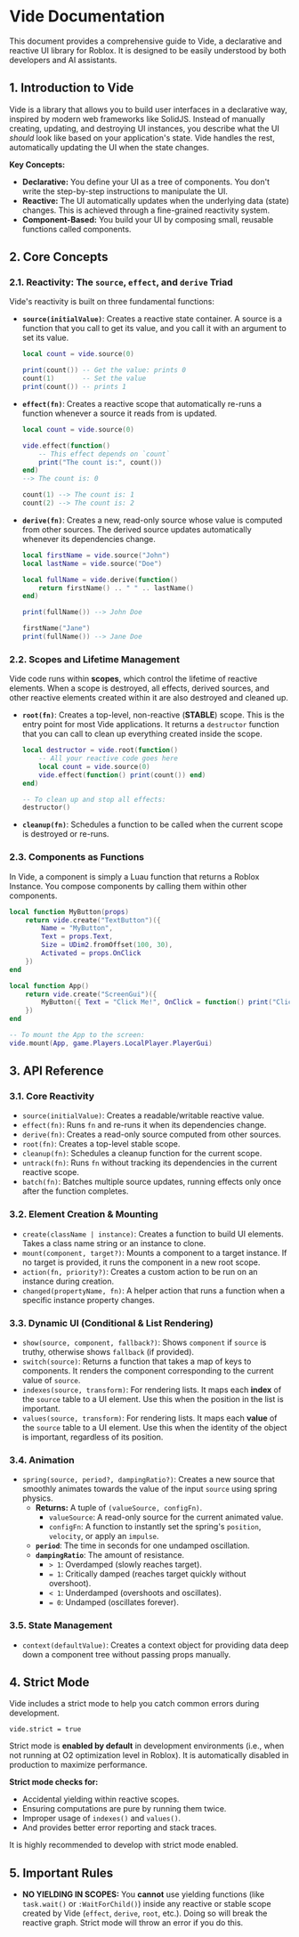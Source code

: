 # Vide Documentation

This document provides a comprehensive guide to Vide, a declarative and reactive UI library for Roblox. It is designed to be easily understood by both developers and AI assistants.

## 1. Introduction to Vide

Vide is a library that allows you to build user interfaces in a declarative way, inspired by modern web frameworks like SolidJS. Instead of manually creating, updating, and destroying UI instances, you describe what the UI _should_ look like based on your application's state. Vide handles the rest, automatically updating the UI when the state changes.

**Key Concepts:**

- **Declarative:** You define your UI as a tree of components. You don't write the step-by-step instructions to manipulate the UI.
- **Reactive:** The UI automatically updates when the underlying data (state) changes. This is achieved through a fine-grained reactivity system.
- **Component-Based:** You build your UI by composing small, reusable functions called components.

## 2. Core Concepts

### 2.1. Reactivity: The `source`, `effect`, and `derive` Triad

Vide's reactivity is built on three fundamental functions:

- **`source(initialValue)`**: Creates a reactive state container. A source is a function that you call to get its value, and you call it with an argument to set its value.

    ```lua
    local count = vide.source(0)

    print(count()) -- Get the value: prints 0
    count(1)       -- Set the value
    print(count()) -- prints 1
    ```

- **`effect(fn)`**: Creates a reactive scope that automatically re-runs a function whenever a source it reads from is updated.

    ```lua
    local count = vide.source(0)

    vide.effect(function()
        -- This effect depends on `count`
        print("The count is:", count())
    end)
    --> The count is: 0

    count(1) --> The count is: 1
    count(2) --> The count is: 2
    ```

- **`derive(fn)`**: Creates a new, read-only source whose value is computed from other sources. The derived source updates automatically whenever its dependencies change.

    ```lua
    local firstName = vide.source("John")
    local lastName = vide.source("Doe")

    local fullName = vide.derive(function()
        return firstName() .. " " .. lastName()
    end)

    print(fullName()) --> John Doe

    firstName("Jane")
    print(fullName()) --> Jane Doe
    ```

### 2.2. Scopes and Lifetime Management

Vide code runs within **scopes**, which control the lifetime of reactive elements. When a scope is destroyed, all effects, derived sources, and other reactive elements created within it are also destroyed and cleaned up.

- **`root(fn)`**: Creates a top-level, non-reactive (**STABLE**) scope. This is the entry point for most Vide applications. It returns a `destructor` function that you can call to clean up everything created inside the scope.

    ```lua
    local destructor = vide.root(function()
        -- All your reactive code goes here
        local count = vide.source(0)
        vide.effect(function() print(count()) end)
    end)

    -- To clean up and stop all effects:
    destructor()
    ```

- **`cleanup(fn)`**: Schedules a function to be called when the current scope is destroyed or re-runs.

### 2.3. Components as Functions

In Vide, a component is simply a Luau function that returns a Roblox Instance. You compose components by calling them within other components.

```lua
local function MyButton(props)
    return vide.create("TextButton")({
        Name = "MyButton",
        Text = props.Text,
        Size = UDim2.fromOffset(100, 30),
        Activated = props.OnClick
    })
end

local function App()
    return vide.create("ScreenGui")({
        MyButton({ Text = "Click Me!", OnClick = function() print("Clicked!") end })
    })
end

-- To mount the App to the screen:
vide.mount(App, game.Players.LocalPlayer.PlayerGui)
```

## 3. API Reference

### 3.1. Core Reactivity

- `source(initialValue)`: Creates a readable/writable reactive value.
- `effect(fn)`: Runs `fn` and re-runs it when its dependencies change.
- `derive(fn)`: Creates a read-only source computed from other sources.
- `root(fn)`: Creates a top-level stable scope.
- `cleanup(fn)`: Schedules a cleanup function for the current scope.
- `untrack(fn)`: Runs `fn` without tracking its dependencies in the current reactive scope.
- `batch(fn)`: Batches multiple source updates, running effects only once after the function completes.

### 3.2. Element Creation & Mounting

- `create(className | instance)`: Creates a function to build UI elements. Takes a class name string or an instance to clone.
- `mount(component, target?)`: Mounts a component to a target instance. If no target is provided, it runs the component in a new root scope.
- `action(fn, priority?)`: Creates a custom action to be run on an instance during creation.
- `changed(propertyName, fn)`: A helper action that runs a function when a specific instance property changes.

### 3.3. Dynamic UI (Conditional & List Rendering)

- `show(source, component, fallback?)`: Shows `component` if `source` is truthy, otherwise shows `fallback` (if provided).
- `switch(source)`: Returns a function that takes a map of keys to components. It renders the component corresponding to the current value of `source`.
- `indexes(source, transform)`: For rendering lists. It maps each **index** of the `source` table to a UI element. Use this when the position in the list is important.
- `values(source, transform)`: For rendering lists. It maps each **value** of the `source` table to a UI element. Use this when the identity of the object is important, regardless of its position.

### 3.4. Animation

- `spring(source, period?, dampingRatio?)`: Creates a new source that smoothly animates towards the value of the input `source` using spring physics.
    - **Returns:** A tuple of `(valueSource, configFn)`.
        - `valueSource`: A read-only source for the current animated value.
        - `configFn`: A function to instantly set the spring's `position`, `velocity`, or apply an `impulse`.
    - **`period`**: The time in seconds for one undamped oscillation.
    - **`dampingRatio`**: The amount of resistance.
        - `> 1`: Overdamped (slowly reaches target).
        - `= 1`: Critically damped (reaches target quickly without overshoot).
        - `< 1`: Underdamped (overshoots and oscillates).
        - `= 0`: Undamped (oscillates forever).

### 3.5. State Management

- `context(defaultValue)`: Creates a context object for providing data deep down a component tree without passing props manually.

## 4. Strict Mode

Vide includes a strict mode to help you catch common errors during development.

`vide.strict = true`

Strict mode is **enabled by default** in development environments (i.e., when not running at O2 optimization level in Roblox). It is automatically disabled in production to maximize performance.

**Strict mode checks for:**

- Accidental yielding within reactive scopes.
- Ensuring computations are pure by running them twice.
- Improper usage of `indexes()` and `values()`.
- And provides better error reporting and stack traces.

It is highly recommended to develop with strict mode enabled.

## 5. Important Rules

- **NO YIELDING IN SCOPES:** You **cannot** use yielding functions (like `task.wait()` or `:WaitForChild()`) inside any reactive or stable scope created by Vide (`effect`, `derive`, `root`, etc.). Doing so will break the reactive graph. Strict mode will throw an error if you do this.
